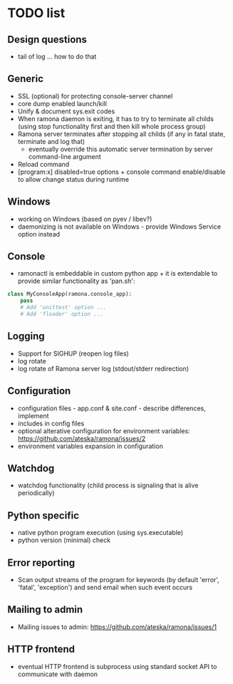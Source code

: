 TODO list
=========

Design questions
----------------
- tail of log ... how to do that

Generic
-------
- SSL (optional) for protecting console-server channel
- core dump enabled launch/kill
- Unify & document sys.exit codes 
- When ramona daemon is exiting, it has to try to terminate all childs (using stop functionality first and then kill whole process group)
- Ramona server terminates after stopping all childs (if any in fatal state, terminate and log that)
	- eventually override this automatic server termination by server command-line argument
- Reload command
- [program:x] disabled=true options + console command enable/disable to allow change status during runtime

Windows
-------
- working on Windows (based on pyev / libev?)
- daemonizing is not available on Windows - provide Windows Service option instead

Console
-------
- ramonactl is embeddable in custom python app + it is extendable to provide similar functionality as 'pan.sh':

```python
class MyConsoleApp(ramona.console_app):
	pass
	# Add 'unittest' option ...
	# Add 'floader' option ...
```

Logging
-------
- Support for SIGHUP (reopen log files)
- log rotate
- log rotate of Ramona server log (stdout/stderr redirection)

Configuration
-------------
- configuration files - app.conf & site.conf - describe differences, implement
- includes in config files
- optional alterative configuration for environment variables: https://github.com/ateska/ramona/issues/2
- environment variables expansion in configuration

Watchdog
--------
- watchdog functionality (child process is signaling that is alive periodically)

Python specific
---------------
- native python program execution (using sys.executable)
- python version (minimal) check

Error reporting
---------------
- Scan output streams of the program for keywords (by default 'error', 'fatal', 'exception') and send email when such event occurs

Mailing to admin
----------------
- Mailing issues to admin: https://github.com/ateska/ramona/issues/1

HTTP frontend
-------------
- eventual HTTP frontend is subprocess using standard socket API to communicate with daemon
